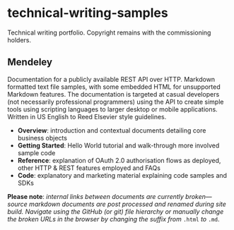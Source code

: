 # technical-writing-samples
Technical writing portfolio. Copyright remains with the commissioning holders.

## Mendeley
Documentation for a publicly available REST API over HTTP. Markdown formatted text file samples, with some embedded HTML for unsupported Markdown features. The documentation is targeted at casual developers (not necessarily professional programmers) using the API to create simple tools using scripting languages to larger desktop or mobile applications. Written in US English to Reed Elsevier style guidelines. 

* **Overview**: introduction and contextual documents detailing core business objects
* **Getting Started**: Hello World tutorial and walk-through more involved sample code
* **Reference**: explanation of OAuth 2.0 authorisation flows as deployed, other HTTP & REST features employed and FAQs
* **Code**: explanatory and marketing material explaining code samples and SDKs

**Please note**: *internal links between documents are currently broken—source markdown documents are post processed and renamed during site build. Navigate using the GitHub (or git) file hierarchy or manually change the broken URLs in the browser by changing the suffix from* `.html` *to* `.md`.